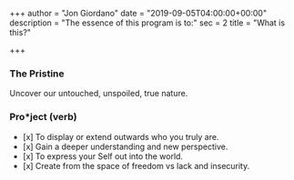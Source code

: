 +++
author = "Jon Giordano"
date = "2019-09-05T04:00:00+00:00"
description = "The essence of this program is to:"
sec = 2
title = "What is this?"

+++
### The Pristine

Uncover our untouched, unspoiled, true nature.

### Pro*ject (verb)

* \[x\] To display or extend outwards who you truly are.
* \[x\] Gain a deeper understanding and new perspective.
* \[x\] To express your Self out into the world.
* \[x\] Create from the space of freedom vs lack and insecurity.